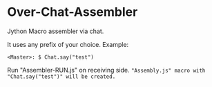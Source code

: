 # Over-Chat-Assembler
Jython Macro assembler via chat.

It uses any prefix of your choice.
Example:

`<Master>: $ Chat.say("test")`

Run "Assembler-RUN.js" on receiving side.
`"Assembly.js" macro with "Chat.say("test")" will be created.`
